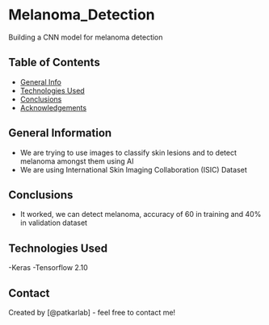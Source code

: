 # Melanoma_Detection
Building a CNN model for melanoma detection



## Table of Contents
* [General Info](#general-information)
* [Technologies Used](#technologies-used)
* [Conclusions](#conclusions)
* [Acknowledgements](#acknowledgements)

## General Information
- We are trying to use images to classify skin lesions and to detect melanoma amongst them using AI
- We are using International Skin Imaging Collaboration (ISIC) Dataset

## Conclusions
- It worked, we can detect melanoma, accuracy of 60 in training and 40% in validation dataset



## Technologies Used
-Keras
-Tensorflow 2.10


## Contact
Created by [@patkarlab] - feel free to contact me!

